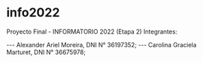 # info2022
Proyecto Final - INFORMATORIO 2022 (Etapa 2)
Integrantes:

--- Alexander Ariel Moreira, DNI N° 36197352;
--- Carolina Graciela Marturet, DNI N° 36675978;

